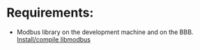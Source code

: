 # Requirements:

 - Modbus library on the development machine and on the BBB. [Install/compile libmodbus](https://github.com/RIAPS/riaps-library/tree/master/ModbusTesting/ModbusUartAllC%2B%2BComponents)
 

